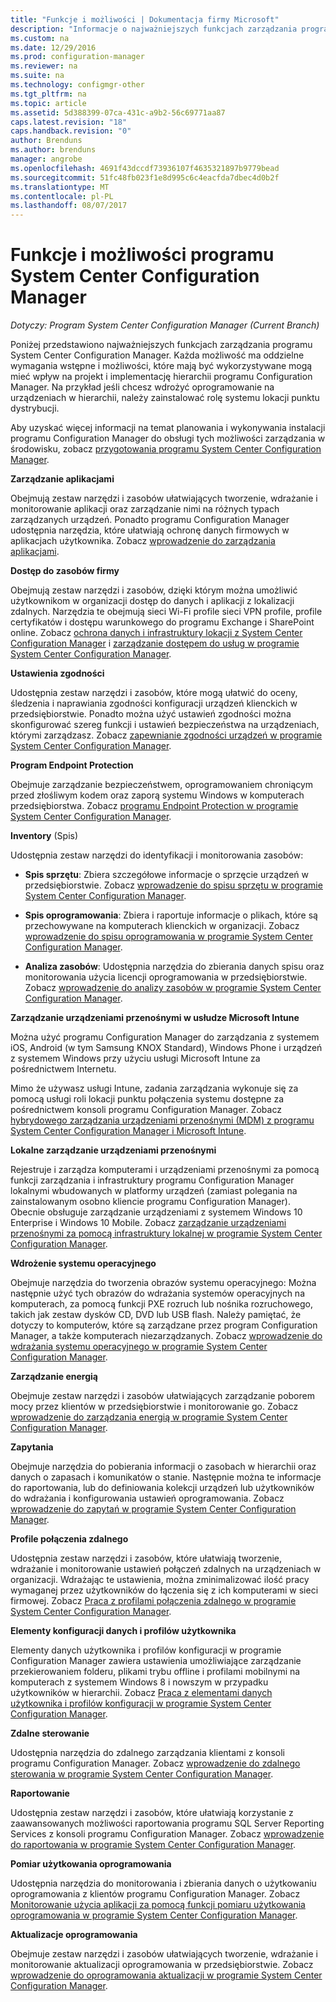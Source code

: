 ```yaml
---
title: "Funkcje i możliwości | Dokumentacja firmy Microsoft"
description: "Informacje o najważniejszych funkcjach zarządzania programu System Center Configuration Manager."
ms.custom: na
ms.date: 12/29/2016
ms.prod: configuration-manager
ms.reviewer: na
ms.suite: na
ms.technology: configmgr-other
ms.tgt_pltfrm: na
ms.topic: article
ms.assetid: 5d388399-07ca-431c-a9b2-56c69771aa87
caps.latest.revision: "18"
caps.handback.revision: "0"
author: Brenduns
ms.author: brenduns
manager: angrobe
ms.openlocfilehash: 4691f43dccdf73936107f4635321897b9779bead
ms.sourcegitcommit: 51fc48fb023f1e8d995c6c4eacfda7dbec4d0b2f
ms.translationtype: MT
ms.contentlocale: pl-PL
ms.lasthandoff: 08/07/2017
---
```

# <a name="features-and-capabilities-of-system-center-configuration-manager"></a>Funkcje i możliwości programu System Center Configuration Manager

*Dotyczy: Program System Center Configuration Manager (Current Branch)*

Poniżej przedstawiono najważniejszych funkcjach zarządzania programu System Center Configuration Manager. Każda możliwość ma oddzielne wymagania wstępne i możliwości, które mają być wykorzystywane mogą mieć wpływ na projekt i implementację hierarchii programu Configuration Manager. Na przykład jeśli chcesz wdrożyć oprogramowanie na urządzeniach w hierarchii, należy zainstalować rolę systemu lokacji punktu dystrybucji.  

 Aby uzyskać więcej informacji na temat planowania i wykonywania instalacji programu Configuration Manager do obsługi tych możliwości zarządzania w środowisku, zobacz [przygotowania programu System Center Configuration Manager](../../../core/plan-design/get-ready.md).  

 **Zarządzanie aplikacjami**  

 Obejmują zestaw narzędzi i zasobów ułatwiających tworzenie, wdrażanie i monitorowanie aplikacji oraz zarządzanie nimi na różnych typach zarządzanych urządzeń. Ponadto programu Configuration Manager udostępnia narzędzia, które ułatwiają ochronę danych firmowych w aplikacjach użytkownika. Zobacz [wprowadzenie do zarządzania aplikacjami](/sccm/apps/understand/introduction-to-application-management).

 **Dostęp do zasobów firmy**  

 Obejmują zestaw narzędzi i zasobów, dzięki którym można umożliwić użytkownikom w organizacji dostęp do danych i aplikacji z lokalizacji zdalnych. Narzędzia te obejmują sieci Wi-Fi profile sieci VPN profile, profile certyfikatów i dostępu warunkowego do programu Exchange i SharePoint online. Zobacz [ochrona danych i infrastruktury lokacji z System Center Configuration Manager](../../../protect/understand/protect-data-and-site-infrastructure.md) i [zarządzanie dostępem do usług w programie System Center Configuration Manager](../../../protect/deploy-use/manage-access-to-services.md).  

 **Ustawienia zgodności**  

 Udostępnia zestaw narzędzi i zasobów, które mogą ułatwić do oceny, śledzenia i naprawiania zgodności konfiguracji urządzeń klienckich w przedsiębiorstwie. Ponadto można użyć ustawień zgodności można skonfigurować szereg funkcji i ustawień bezpieczeństwa na urządzeniach, którymi zarządzasz. Zobacz [zapewnianie zgodności urządzeń w programie System Center Configuration Manager](../../../compliance/understand/ensure-device-compliance.md).  

 **Program Endpoint Protection**  

 Obejmuje zarządzanie bezpieczeństwem, oprogramowaniem chroniącym przed złośliwym kodem oraz zaporą systemu Windows w komputerach przedsiębiorstwa. Zobacz [programu Endpoint Protection w programie System Center Configuration Manager](../../../protect/deploy-use/endpoint-protection.md).  

 **Inventory** (Spis)  

 Udostępnia zestaw narzędzi do identyfikacji i monitorowania zasobów:  

-   **Spis sprzętu**: Zbiera szczegółowe informacje o sprzęcie urządzeń w przedsiębiorstwie. Zobacz [wprowadzenie do spisu sprzętu w programie System Center Configuration Manager](../../../core/clients/manage/inventory/introduction-to-hardware-inventory.md).  

-   **Spis oprogramowania**: Zbiera i raportuje informacje o plikach, które są przechowywane na komputerach klienckich w organizacji. Zobacz [wprowadzenie do spisu oprogramowania w programie System Center Configuration Manager](../../../core/clients/manage/inventory/introduction-to-software-inventory.md).  

-   **Analiza zasobów**: Udostępnia narzędzia do zbierania danych spisu oraz monitorowania użycia licencji oprogramowania w przedsiębiorstwie. Zobacz [wprowadzenie do analizy zasobów w programie System Center Configuration Manager](../../../core/clients/manage/asset-intelligence/introduction-to-asset-intelligence.md).  

**Zarządzanie urządzeniami przenośnymi w usłudze Microsoft Intune**  

 Można użyć programu Configuration Manager do zarządzania z systemem iOS, Android (w tym Samsung KNOX Standard), Windows Phone i urządzeń z systemem Windows przy użyciu usługi Microsoft Intune za pośrednictwem Internetu.

 Mimo że używasz usługi Intune, zadania zarządzania wykonuje się za pomocą usługi roli lokacji punktu połączenia systemu dostępne za pośrednictwem konsoli programu Configuration Manager. Zobacz [hybrydowego zarządzania urządzeniami przenośnymi (MDM) z programu System Center Configuration Manager i Microsoft Intune](../../../mdm/understand/hybrid-mobile-device-management.md).  

 **Lokalne zarządzanie urządzeniami przenośnymi**  

 Rejestruje i zarządza komputerami i urządzeniami przenośnymi za pomocą funkcji zarządzania i infrastruktury programu Configuration Manager lokalnymi wbudowanych w platformy urządzeń (zamiast polegania na zainstalowanym osobno kliencie programu Configuration Manager). Obecnie obsługuje zarządzanie urządzeniami z systemem Windows 10 Enterprise i Windows 10 Mobile. Zobacz [zarządzanie urządzeniami przenośnymi za pomocą infrastruktury lokalnej w programie System Center Configuration Manager](../../../mdm/understand/manage-mobile-devices-with-on-premises-infrastructure.md).  

 **Wdrożenie systemu operacyjnego**  

 Obejmuje narzędzia do tworzenia obrazów systemu operacyjnego: Można następnie użyć tych obrazów do wdrażania systemów operacyjnych na komputerach, za pomocą funkcji PXE rozruch lub nośnika rozruchowego, takich jak zestaw dysków CD, DVD lub USB flash. Należy pamiętać, że dotyczy to komputerów, które są zarządzane przez program Configuration Manager, a także komputerach niezarządzanych. Zobacz [wprowadzenie do wdrażania systemu operacyjnego w programie System Center Configuration Manager](../../../osd/understand/introduction-to-operating-system-deployment.md).  

 **Zarządzanie energią**  

 Obejmuje zestaw narzędzi i zasobów ułatwiających zarządzanie poborem mocy przez klientów w przedsiębiorstwie i monitorowanie go. Zobacz [wprowadzenie do zarządzania energią w programie System Center Configuration Manager](../../../core/clients/manage/power/introduction-to-power-management.md).  

 **Zapytania**  

 Obejmuje narzędzia do pobierania informacji o zasobach w hierarchii oraz danych o zapasach i komunikatów o stanie. Następnie można te informacje do raportowania, lub do definiowania kolekcji urządzeń lub użytkowników do wdrażania i konfigurowania ustawień oprogramowania. Zobacz [wprowadzenie do zapytań w programie System Center Configuration Manager](../../../core/servers/manage/introduction-to-queries.md).  

 **Profile połączenia zdalnego**  

 Udostępnia zestaw narzędzi i zasobów, które ułatwiają tworzenie, wdrażanie i monitorowanie ustawień połączeń zdalnych na urządzeniach w organizacji. Wdrażając te ustawienia, można zminimalizować ilość pracy wymaganej przez użytkowników do łączenia się z ich komputerami w sieci firmowej. Zobacz [Praca z profilami połączenia zdalnego w programie System Center Configuration Manager](/sccm/compliance/deploy-use/create-remote-connection-profiles).  

 **Elementy konfiguracji danych i profilów użytkownika**  

 Elementy danych użytkownika i profilów konfiguracji w programie Configuration Manager zawiera ustawienia umożliwiające zarządzanie przekierowaniem folderu, plikami trybu offline i profilami mobilnymi na komputerach z systemem Windows 8 i nowszym w przypadku użytkowników w hierarchii. Zobacz [Praca z elementami danych użytkownika i profilów konfiguracji w programie System Center Configuration Manager](/sccm/compliance/deploy-use/create-user-data-and-profiles-configuration-items).  

 **Zdalne sterowanie**  

 Udostępnia narzędzia do zdalnego zarządzania klientami z konsoli programu Configuration Manager. Zobacz [wprowadzenie do zdalnego sterowania w programie System Center Configuration Manager](../../../core/clients/manage/remote-control/introduction-to-remote-control.md).  

 **Raportowanie**  

 Udostępnia zestaw narzędzi i zasobów, które ułatwiają korzystanie z zaawansowanych możliwości raportowania programu SQL Server Reporting Services z konsoli programu Configuration Manager. Zobacz [wprowadzenie do raportowania w programie System Center Configuration Manager](../../../core/servers/manage/introduction-to-reporting.md).  

 **Pomiar użytkowania oprogramowania**  

 Udostępnia narzędzia do monitorowania i zbierania danych o użytkowaniu oprogramowania z klientów programu Configuration Manager. Zobacz [Monitorowanie użycia aplikacji za pomocą funkcji pomiaru użytkowania oprogramowania w programie System Center Configuration Manager](../../../apps/deploy-use/monitor-app-usage-with-software-metering.md).  

 **Aktualizacje oprogramowania**  

 Obejmuje zestaw narzędzi i zasobów ułatwiających tworzenie, wdrażanie i monitorowanie aktualizacji oprogramowania w przedsiębiorstwie. Zobacz [wprowadzenie do oprogramowania aktualizacji w programie System Center Configuration Manager](/sccm/sum/understand/software-updates-introduction).  
